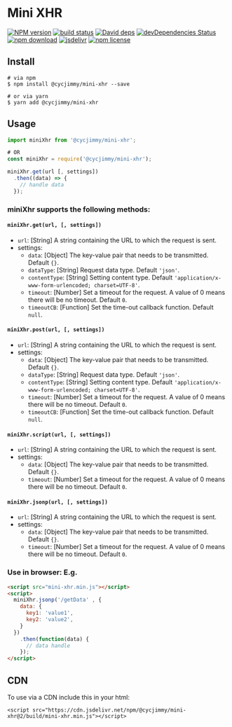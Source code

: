 # Mini XHR

[![NPM version][npm-image]][npm-url]
[![build status][travis-image]][travis-url]
[![David deps][david-image]][david-url]
[![devDependencies Status][david-dev-image]][david-dev-url]
[![npm download][download-image]][download-url]
[![jsdelivr][jsdelivr-image]][jsdelivr-url]
[![npm license][license-image]][download-url]

[npm-image]: https://img.shields.io/npm/v/@cycjimmy/mini-xhr.svg?style=flat-square
[npm-url]: https://npmjs.org/package/@cycjimmy/mini-xhr
[travis-image]: https://img.shields.io/travis/cycjimmy/mini-xhr.svg?style=flat-square
[travis-url]: https://travis-ci.org/cycjimmy/mini-xhr
[david-image]: https://img.shields.io/david/cycjimmy/mini-xhr.svg?style=flat-square
[david-url]: https://david-dm.org/cycjimmy/mini-xhr
[david-dev-image]: https://david-dm.org/cycjimmy/mini-xhr/dev-status.svg?style=flat-square
[david-dev-url]: https://david-dm.org/cycjimmy/mini-xhr?type=dev
[download-image]: https://img.shields.io/npm/dm/@cycjimmy/mini-xhr.svg?style=flat-square
[download-url]: https://npmjs.org/package/@cycjimmy/mini-xhr
[jsdelivr-image]: https://data.jsdelivr.com/v1/package/npm/@cycjimmy/mini-xhr/badge
[jsdelivr-url]: https://www.jsdelivr.com/package/npm/@cycjimmy/mini-xhr
[license-image]: https://img.shields.io/npm/l/@cycjimmy/mini-xhr.svg?style=flat-square

## Install
```shell
# via npm
$ npm install @cycjimmy/mini-xhr --save

# or via yarn
$ yarn add @cycjimmy/mini-xhr
```

## Usage
```javascript
import miniXhr from '@cycjimmy/mini-xhr';

# OR
const miniXhr = require('@cycjimmy/mini-xhr');

miniXhr.get(url [, settings])
  .then((data) => {
    // handle data
  });
```

### miniXhr supports the following methods:
#### `miniXhr.get(url, [, settings])`
* `url`: [String] A string containing the URL to which the request is sent.
* settings:
  * `data`: [Object] The key-value pair that needs to be transmitted. Default `{}`.
  * `dataType`: [String] Request data type. Default `'json'`.
  * `contentType`: [String] Setting content type. Default `'application/x-www-form-urlencoded; charset=UTF-8'`.
  * `timeout`: [Number] Set a timeout for the request. A value of 0 means there will be no timeout. Default `0`.
  * `timeoutCB`: [Function] Set the time-out callback function. Default `null`.
  
#### `miniXhr.post(url, [, settings])`
* `url`: [String] A string containing the URL to which the request is sent.
* settings:
  * `data`: [Object] The key-value pair that needs to be transmitted. Default `{}`.
  * `dataType`: [String] Request data type. Default `'json'`.
  * `contentType`: [String] Setting content type. Default `'application/x-www-form-urlencoded; charset=UTF-8'`.
  * `timeout`: [Number] Set a timeout for the request. A value of 0 means there will be no timeout. Default `0`.
  * `timeoutCB`: [Function] Set the time-out callback function. Default `null`.

#### `miniXhr.script(url, [, settings])`
* `url`: [String] A string containing the URL to which the request is sent.
* settings:
  * `data`: [Object] The key-value pair that needs to be transmitted. Default `{}`.
  * `timeout`: [Number] Set a timeout for the request. A value of 0 means there will be no timeout. Default `0`.

#### `miniXhr.jsonp(url, [, settings])`
* `url`: [String] A string containing the URL to which the request is sent.
* settings:
  * `data`: [Object] The key-value pair that needs to be transmitted. Default `{}`.
  * `timeout`: [Number] Set a timeout for the request. A value of 0 means there will be no timeout. Default `0`.

### Use in browser: E.g.
```html
<script src="mini-xhr.min.js"></script>
<script>
  miniXhr.jsonp('/getData' , {
    data: {
      key1: 'value1',
      key2: 'value2',
    }
  })
    .then(function(data) {
      // data handle
    });
</script>
```

## CDN
To use via a CDN include this in your html:
```text
<script src="https://cdn.jsdelivr.net/npm/@cycjimmy/mini-xhr@2/build/mini-xhr.min.js"></script>
```

